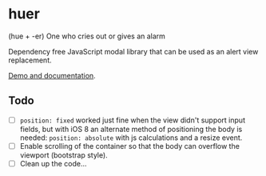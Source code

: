 huer
====

(hue +‎ -er) One who cries out or gives an alarm

Dependency free JavaScript modal library that can be used as an alert view replacement.

[Demo and documentation](http://www.tomasgreen.se/huer).


## Todo

- [ ] `position: fixed` worked just fine when the view didn't support input fields, but with iOS 8 an alternate method of positioning the body is needed: `position: absolute` with js calculations and a resize event.
- [ ] Enable scrolling of the container so that the body can overflow the viewport (bootstrap style).
- [ ] Clean up the code...